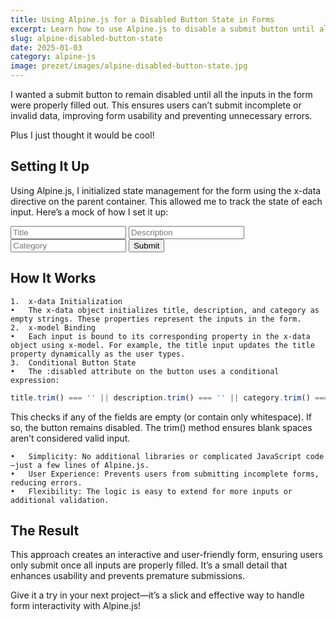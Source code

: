 ```yaml
---
title: Using Alpine.js for a Disabled Button State in Forms  
excerpt: Learn how to use Alpine.js to disable a submit button until all form inputs are properly filled, enhancing form interactivity and usability.  
slug: alpine-disabled-button-state  
date: 2025-01-03  
category: alpine-js
image: prezet/images/alpine-disabled-button-state.jpg  
---
```


I wanted a submit button to remain disabled until all the inputs in the form were properly filled out. This ensures users can’t submit incomplete or invalid data, improving form usability and preventing unnecessary errors.

Plus I just thought it would be cool!

## Setting It Up

Using Alpine.js, I initialized state management for the form using the x-data directive on the parent container. This allowed me to track the state of each input. Here’s a mock of how I set it up:

<div x-data="{ title: '', description: '', category: '' }">
    <input type="text" placeholder="Title" x-model="title">
    <input type="text" placeholder="Description" x-model="description">
    <input type="text" placeholder="Category" x-model="category">
    <button :disabled="title.trim() === '' || description.trim() === '' || category.trim() === ''">
        Submit
    </button>
</div>

## How It Works
	1.	x-data Initialization
	•	The x-data object initializes title, description, and category as empty strings. These properties represent the inputs in the form.
	2.	x-model Binding
	•	Each input is bound to its corresponding property in the x-data object using x-model. For example, the title input updates the title property dynamically as the user types.
	3.	Conditional Button State
	•	The :disabled attribute on the button uses a conditional expression:

```php
title.trim() === '' || description.trim() === '' || category.trim() === ''
``` 

This checks if any of the fields are empty (or contain only whitespace). If so, the button remains disabled. The trim() method ensures blank spaces aren’t considered valid input.

	•	Simplicity: No additional libraries or complicated JavaScript code—just a few lines of Alpine.js.
	•	User Experience: Prevents users from submitting incomplete forms, reducing errors.
	•	Flexibility: The logic is easy to extend for more inputs or additional validation.

## The Result

This approach creates an interactive and user-friendly form, ensuring users only submit once all inputs are properly filled. It’s a small detail that enhances usability and prevents premature submissions.

Give it a try in your next project—it’s a slick and effective way to handle form interactivity with Alpine.js!